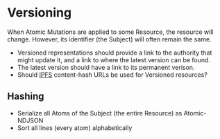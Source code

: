 # Versioning

When Atomic Mutations are applied to some Resource, the resource will change.
However, its identifier (the Subject) will often remain the same.

- Versioned representations should provide a link to the authority that might update it, and a link to where the latest version can be found.
- The latest version should have a link to its permanent verison.
- Should [IPFS](../interoperability/ipfs.md) content-hash URLs be used for Versioned resources?

## Hashing

- Serialize all Atoms of the Subject (the entire Resource) as Atomic-NDJSON
- Sort all lines (every atom) alphabetically
